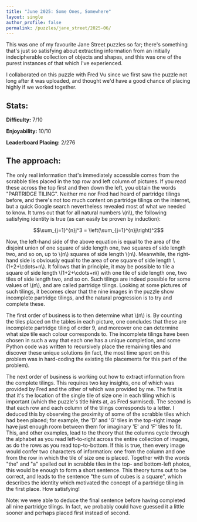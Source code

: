 ```yaml
---
title: "June 2025: Some Ones, Somewhere"
layout: single
author_profile: false
permalink: /puzzles/jane_street/2025-06/
---
```


This was one of my favourite Jane Street puzzles so far; there's something that's just so satisfying about extracting information from an initially indecipherable collection of objects and shapes, and this was one of the purest instances of that which I've experienced.

I collaborated on this puzzle with Fred Vu since we first saw the puzzle not long after it was uploaded, and thought we'd have a good chance of placing highly if we worked together.

## Stats:

**Difficulty:** 7/10

**Enjoyability:** 10/10

**Leaderboard Placing:** 2/276

## The approach:

The only real information that's immediately accessible comes from the scrabble tiles placed in the top row and left column of pictures. If you read these across the top first and then down the left, you obtain the words "PARTRIDGE TILING". Neither me nor Fred had heard of partridge tilings before, and there's not too much content on partridge tilings on the internet, but a quick Google search nevertheless revealed most of what we needed to know. It turns out that for all natural numbers \\(n\\), the following satisfying identity is true (as can easily be proven by induction):

$$\sum_{j=1}^{n}j^3 = \left(\sum_{j=1}^{n}j\right)^2$$

Now, the left-hand side of the above equation is equal to the area of the disjoint union of one square of side length one, two squares of side length two, and so on, up to \\(n\\) squares of side length \\(n\\). Meanwhile, the right-hand side is obviously equal to the area of one square of side length \\(1+2+\cdots+n\\). It follows that in principle, it may be possible to tile a square of side length \\(1+2+\cdots+n\\) with one tile of side length one, two tiles of side length two, and so on. Such tilings are indeed possible for some values of \\(n\\), and are called partridge tilings. Looking at some pictures of such tilings, it becomes clear that the nine images in the puzzle show incomplete partridge tilings, and the natural progression is to try and complete these.

The first order of business is to then determine what \\(n\\) is. By counting the tiles placed on the tables in each picture, one concludes that these are incomplete partridge tiling of order 9, and moreover one can determine what size tile each colour corresponds to. The incomplete tilings have been chosen in such a way that each one has a unique completion, and some Python code was written to recursively place the remaining tiles and discover these unique solutions (in fact, the most time spent on this problem was in hard-coding the existing tile placements for this part of the problem).

The next order of business is working out how to extract information from the complete tilings. This requires two key insights, one of which was provided by Fred and the other of which was provided by me. The first is that it's the location of the single tile of size one in each tiling which is important (which the puzzle's title hints at, as Fred surmised). The second is that each row and each column of the tilings corresponds to a letter. I deduced this by observing the proximity of some of the scrabble tiles which had been placed; for example, the 'D' and 'G' tiles in the top-right image have just enough room between them for imaginary 'E' and 'F' tiles to fit. This, and other examples, lead to the theory that the columns cycle through the alphabet as you read left-to-right across the entire collection of images, as do the rows as you read top-to-bottom. If this is true, then every image would confer two characters of information: one from the column and one from the row in which the tile of size one is placed. Together with the words "the" and "a" spelled out in scrabble tiles in the top- and bottom-left photos, this would be enough to form a short sentence. This theory turns out to be correct, and leads to the sentence "the sum of cubes is a square", which describes the identity which motivated the concept of a partridge tiling in the first place. How satisfying!

Note: we were able to deduce the final sentence before having completed all nine partridge tilings. In fact, we probably could have guessed it a little sooner and perhaps placed first instead of second.